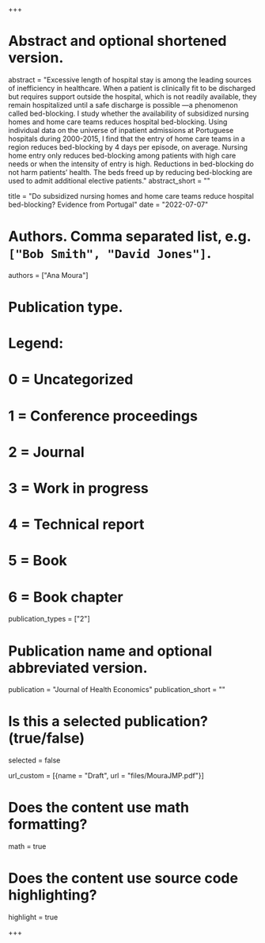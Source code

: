 +++
# Abstract and optional shortened version.
abstract = "Excessive length of hospital stay is among the leading sources of inefficiency in healthcare. When a patient is clinically fit to be discharged but requires support outside the hospital, which is not readily available, they remain hospitalized until a safe discharge is possible —a phenomenon called bed-blocking. I study whether the availability of subsidized nursing homes and home care teams reduces hospital bed-blocking. Using individual data on the universe of inpatient admissions at Portuguese hospitals during 2000-2015, I find that the entry of home care teams in a region reduces bed-blocking by 4 days per episode, on average. Nursing home entry only reduces bed-blocking among patients with high care needs or when the intensity of entry is high. Reductions in bed-blocking do not harm patients’ health. The beds freed up by reducing bed-blocking are used to admit additional elective patients."
abstract_short = ""

title = "Do subsidized nursing homes and home care teams reduce hospital bed-blocking? Evidence from Portugal"
date = "2022-07-07"

# Authors. Comma separated list, e.g. `["Bob Smith", "David Jones"]`.
authors = ["Ana Moura"]

# Publication type.
# Legend:
# 0 = Uncategorized
# 1 = Conference proceedings
# 2 = Journal
# 3 = Work in progress
# 4 = Technical report
# 5 = Book
# 6 = Book chapter
publication_types = ["2"]

# Publication name and optional abbreviated version.
publication = "Journal of Health Economics"
publication_short = ""

# Is this a selected publication? (true/false)
selected = false

url_custom = [{name = "Draft", url = "files/MouraJMP.pdf"}]


# Does the content use math formatting?
math = true

# Does the content use source code highlighting?
highlight = true


+++


